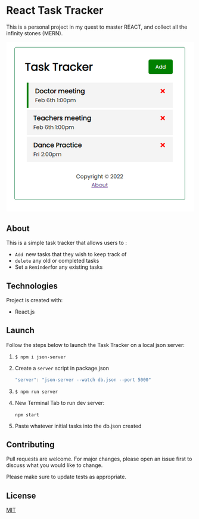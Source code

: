 # React Task Tracker

This is a personal project in my quest to master REACT, and collect all the infinity stones (MERN). 

![Captured Screenshot of Task Tracker in Browser](./src/images/Capture.PNG)

## About

This is a simple task tracker that allows users to :
* ```Add ```new tasks that they wish to keep track of
* ```delete``` any old or completed tasks
* Set a ```Reminder```for any existing tasks

## Technologies
Project is created with:
* React.js

## Launch
Follow the steps below to launch the Task Tracker on a local json server:
1. ```$ npm i json-server```
2. Create a ```server``` script in package.json

   ```javascript
   "server": "json-server --watch db.json --port 5000"
   ```
3. ```$ npm run server```
4. New Terminal Tab to run dev server:

   ```npm start```
5. Paste whatever initial tasks into the db.json created

## Contributing
Pull requests are welcome. For major changes, please open an issue first to discuss what you would like to change.

Please make sure to update tests as appropriate.

## License
[MIT](https://choosealicense.com/licenses/mit/)
